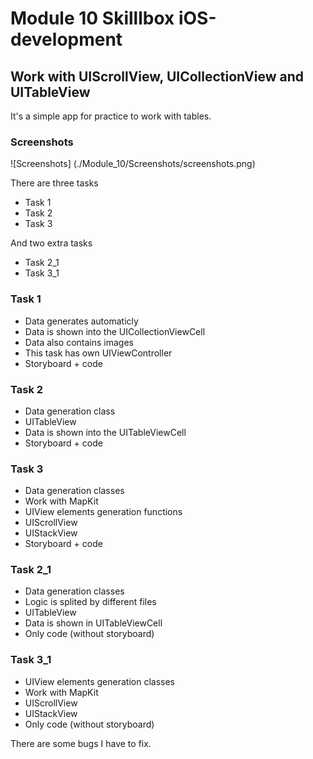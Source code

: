 #  Module 10 Skilllbox iOS-development

## Work with UIScrollView, UICollectionView and UITableView

It's a simple app for practice to work with tables.

### Screenshots
![Screenshots] (./Module_10/Screenshots/screenshots.png)

There are three tasks
- Task 1
- Task 2
- Task 3

And two extra tasks
- Task 2_1
- Task 3_1

### Task 1
- Data generates automaticly
- Data is shown into the UICollectionViewCell
- Data also contains images
- This task has own UIViewController
- Storyboard + code

### Task 2
- Data generation class
- UITableView
- Data is shown into the UITableViewCell
- Storyboard + code

### Task 3
- Data generation classes
- Work with MapKit
- UIView elements generation functions
- UIScrollView
- UIStackView
- Storyboard + code

### Task 2_1
- Data generation classes
- Logic is splited by different files
- UITableView
- Data is shown in UITableViewCell
- Only code (without storyboard)

### Task 3_1
- UIView elements generation classes
- Work with MapKit
- UIScrollView
- UIStackView
- Only code (without storyboard)

There are some bugs I have to fix.
